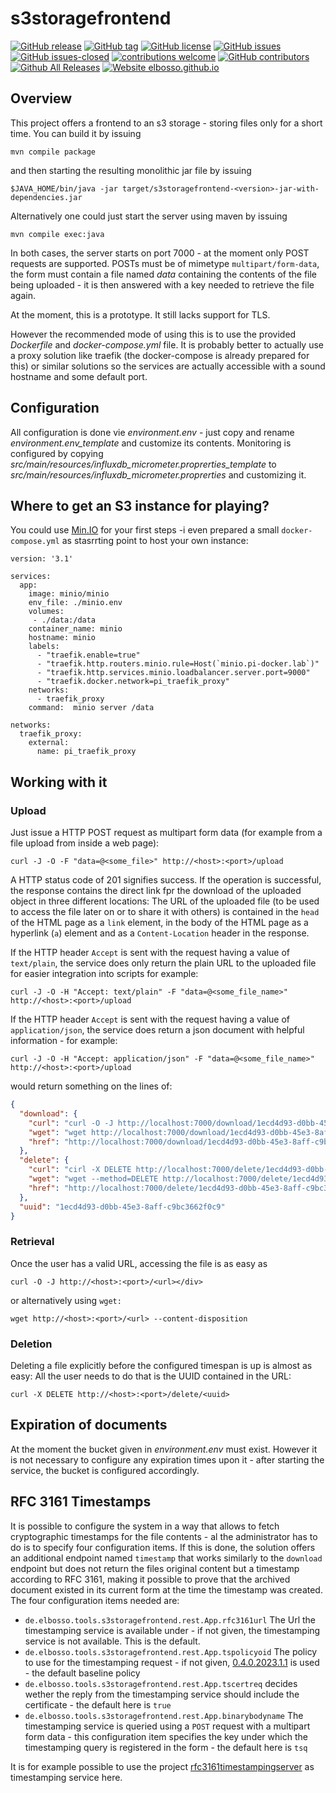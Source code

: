 # s3storagefrontend

<!---
[![start with why](https://img.shields.io/badge/start%20with-why%3F-brightgreen.svg?style=flat)](http://www.ted.com/talks/simon_sinek_how_great_leaders_inspire_action)
--->
[![GitHub release](https://img.shields.io/github/release/elbosso/s3storagefrontend/all.svg?maxAge=1)](https://GitHub.com/elbosso/s3storagefrontend/releases/)
[![GitHub tag](https://img.shields.io/github/tag/elbosso/s3storagefrontend.svg)](https://GitHub.com/elbosso/s3storagefrontend/tags/)
[![GitHub license](https://img.shields.io/github/license/elbosso/s3storagefrontend.svg)](https://github.com/elbosso/s3storagefrontend/blob/master/LICENSE)
[![GitHub issues](https://img.shields.io/github/issues/elbosso/s3storagefrontend.svg)](https://GitHub.com/elbosso/s3storagefrontend/issues/)
[![GitHub issues-closed](https://img.shields.io/github/issues-closed/elbosso/s3storagefrontend.svg)](https://GitHub.com/elbosso/s3storagefrontend/issues?q=is%3Aissue+is%3Aclosed)
[![contributions welcome](https://img.shields.io/badge/contributions-welcome-brightgreen.svg?style=flat)](https://github.com/elbosso/s3storagefrontend/issues)
[![GitHub contributors](https://img.shields.io/github/contributors/elbosso/s3storagefrontend.svg)](https://GitHub.com/elbosso/s3storagefrontend/graphs/contributors/)
[![Github All Releases](https://img.shields.io/github/downloads/elbosso/s3storagefrontend/total.svg)](https://github.com/elbosso/s3storagefrontend)
[![Website elbosso.github.io](https://img.shields.io/website-up-down-green-red/https/elbosso.github.io.svg)](https://elbosso.github.io/)

## Overview

This project offers a frontend to an s3 storage - storing files only for a short time. 
You can build it by issuing

```
mvn compile package
```

and then starting the resulting monolithic jar file by issuing

```
$JAVA_HOME/bin/java -jar target/s3storagefrontend-<version>-jar-with-dependencies.jar
```

Alternatively one could just start the server using maven by  issuing

```
mvn compile exec:java
```

In both cases, the server starts on port 7000 - at the moment
only POST requests are supported. POSTs must be of
mimetype `multipart/form-data`, the form must contain a file
named _data_ containing the contents of the file being uploaded - it 
is then answered with a key needed to retrieve the file again.

At the moment, this is a prototype. It still lacks support for TLS.

However the recommended mode of using this is to use the provided _Dockerfile_ 
and _docker-compose.yml_ file. It is probably better 
to actually use a proxy solution like traefik (the docker-compose is 
already prepared for this) or similar
solutions so the services are actually accessible with a sound hostname and 
some default port.

## Configuration

All configuration is done vie _environment.env_ - just copy and rename _environment.env_template_ 
and customize its contents. Monitoring is configured by copying _src/main/resources/influxdb_micrometer.proprerties_template_
to _src/main/resources/influxdb_micrometer.proprerties_ and customizing it.

## Where to get an S3 instance for playing?

You could use [Min.IO](https://github.com/minio/minio)
for your first steps -i even prepared a small `docker-compose.yml` as stasrrting point to host your own instance:

```
version: '3.1'

services:
  app:
    image: minio/minio
    env_file: ./minio.env
    volumes:
     - ./data:/data
    container_name: minio
    hostname: minio
    labels:
      - "traefik.enable=true"
      - "traefik.http.routers.minio.rule=Host(`minio.pi-docker.lab`)"
      - "traefik.http.services.minio.loadbalancer.server.port=9000"
      - "traefik.docker.network=pi_traefik_proxy"
    networks:
      - traefik_proxy
    command:  minio server /data

networks:
  traefik_proxy:
    external:
      name: pi_traefik_proxy
```

## Working with it

### Upload

Just issue a HTTP POST request as multipart form data
(for example from a file upload from inside a web page):
```shell script
curl -J -O -F "data=@<some_file>" http://<host>:<port>/upload
``` 

A HTTP status code of 201 signifies success. If the operation is successful, the response
contains the direct link fpr the download of the uploaded object in three different locations:
The URL of the uploaded file (to be used to access the file later on or to share it with others)
is contained in the `head` of the HTML page as a `link` element,
in the body of the HTML page as a hyperlink (`a`) element and as a `Content-Location` header in the response.

If the HTTP header `Accept` is sent with the request having a value of `text/plain`,
the service does only return the plain URL to the uploaded file for easier integration into scripts for example:</p>
```shell script
curl -J -O -H "Accept: text/plain" -F "data=@<some_file_name>" http://<host>:<port>/upload 
```

If the HTTP header `Accept` is sent with the request having a value of `application/json`,
the service does return a json document with helpful information - for example:</p>
```shell script
curl -J -O -H "Accept: application/json" -F "data=@<some_file_name>" http://<host>:<port>/upload 
```

would return something on the lines of:

```json
{
  "download": {
    "curl": "curl -O -J http://localhost:7000/download/1ecd4d93-d0bb-45e3-8aff-c9bc3662f0c9",
    "wget": "wget http://localhost:7000/download/1ecd4d93-d0bb-45e3-8aff-c9bc3662f0c9 --content-disposition",
    "href": "http://localhost:7000/download/1ecd4d93-d0bb-45e3-8aff-c9bc3662f0c9"
  },
  "delete": {
    "curl": "cirl -X DELETE http://localhost:7000/delete/1ecd4d93-d0bb-45e3-8aff-c9bc3662f0c9",
    "wget": "wget --method=DELETE http://localhost:7000/delete/1ecd4d93-d0bb-45e3-8aff-c9bc3662f0c9",
    "href": "http://localhost:7000/delete/1ecd4d93-d0bb-45e3-8aff-c9bc3662f0c9"
  },
  "uuid": "1ecd4d93-d0bb-45e3-8aff-c9bc3662f0c9"
}
```

### Retrieval

Once the user has a valid URL, accessing the file is as easy as</p>
```shell script
curl -O -J http://<host>:<port>/<url></div>
```
or alternatively using
`wget:`
```shell script
wget http://<host>:<port>/<url> --content-disposition
```

### Deletion

Deleting a file explicitly before the configured timespan is up is almost as easy:
All the user needs to do that is the UUID contained in the URL:
```shell script
curl -X DELETE http://<host>:<port>/delete/<uuid>
```

## Expiration of documents

At the moment the bucket given in _environment.env_ must exist. However it is not necessary to
configure any expiration times upon it - after starting the service, the bucket is configured accordingly.

## RFC 3161 Timestamps

It is possible to configure the system in a way that allows to fetch cryptographic timestamps
for the file contents - al the administrator has to do is to specify four configuration items.
If this is done, the solution offers an additional endpoint named `timestamp` that works
similarly to the `download` endpoint but does not return the files original content but
a timestamp according to RFC 3161, making it possible to prove that the archived document
existed in its current form at the time the timestamp was created. The four configuration items needed are:

* `de.elbosso.tools.s3storagefrontend.rest.App.rfc3161url` The Url the timestamping 
  service is available under - if not given, the timestamping service is not 
  available. This is the default.
* `de.elbosso.tools.s3storagefrontend.rest.App.tspolicyoid` The policy to use for 
  the timestamping request - if not given, 
  [0.4.0.2023.1.1](http://oid-info.com/get/0.4.0.2023.1.1) is used - 
  the default baseline policy
* `de.elbosso.tools.s3storagefrontend.rest.App.tscertreq` decides wether the reply from
  the timestamping service should include the certificate - the default here is `true`
* `de.elbosso.tools.s3storagefrontend.rest.App.binarybodyname` The timestamping service
  is queried using a `POST` request with a multipart form data - this configuration item
  specifies the key under which the timestamping query is registered in the form - the
  default here is `tsq`
  
It is for example possible to use the project 
[rfc3161timestampingserver](https://github.com/elbosso/rfc3161timestampingserver)
as timestamping service here.